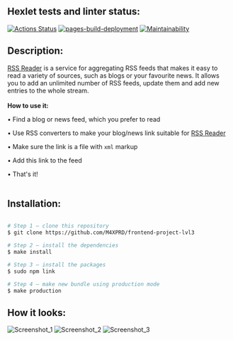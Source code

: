 ## Hexlet tests and linter status:
[![Actions Status](https://github.com/M4XPRD/frontend-project-lvl3/workflows/hexlet-check/badge.svg)](https://github.com/M4XPRD/frontend-project-lvl3/actions)
[![pages-build-deployment](https://github.com/M4XPRD/frontend-project-lvl3/actions/workflows/pages/pages-build-deployment/badge.svg)](https://github.com/M4XPRD/frontend-project-lvl3/actions/workflows/pages/pages-build-deployment)
[![Maintainability](https://api.codeclimate.com/v1/badges/c99e1ba900628cc47e44/maintainability)](https://codeclimate.com/github/M4XPRD/frontend-project-lvl3/maintainability)

## Description:
[RSS Reader](https://frontend-project-lvl3-d2gm.vercel.app/) is a service for aggregating RSS feeds that makes it easy to read a variety of sources, such as blogs or your favourite news. It allows you to add an unlimited number of RSS feeds, update them and add new entries to the whole stream.
<br></br>
**How to use it:**

• Find a blog or news feed, which you prefer to read

• Use RSS converters to make your blog/news link suitable for [RSS Reader](https://frontend-project-lvl3-d2gm.vercel.app/)

• Make sure the link is a file with ```xml``` markup

• Add this link to the feed

• That's it!
<br></br>
## Installation:

```sh

# Step 1 — clone this repository
$ git clone https://github.com/M4XPRD/frontend-project-lvl3

# Step 2 — install the dependencies
$ make install

# Step 3 — install the packages
$ sudo npm link

# Step 4 — make new bundle using production mode
$ make production
```
## How it looks:
![Screenshot_1](https://user-images.githubusercontent.com/86636158/202023130-bd67d861-1926-42fa-ab3f-40ee6d6e34ff.png)
![Screenshot_2](https://user-images.githubusercontent.com/86636158/202023164-4370504f-b041-47ca-9b28-9d0da4796c7d.png)
![Screenshot_3](https://user-images.githubusercontent.com/86636158/202023171-7d2daec8-5d56-4c0d-b4fa-2acfe0162b4f.png)
